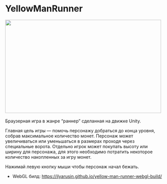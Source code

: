 # YellowManRunner

<div align="left">
  <img src="https://media.giphy.com/media/v1.Y2lkPTc5MGI3NjExdnV5ZHV2a3l1djRtbmR1OGJtdXlranZ2Zms5OGJkc3p1OHd1dzN1YyZlcD12MV9pbnRlcm5hbF9naWZfYnlfaWQmY3Q9Zw/OA9ZaDNeBSTPslv9Cj/giphy.gif" width="500" height="300"/>
</div>
<br>
Браузерная игра в жанре “раннер” сделанная на движке Unity.

Главная цель игры — помочь персонажу добраться до конца уровня, собрав максимальное количество монет. Персонаж может увеличиваться или уменьшаться в размерах проходя через специальные ворота. Отдельно игрок может покупать высоту или ширину для персонажа, для этого необходимо потратить некоторое количество накопленных за игру монет.

Нажимай левую кнопку мыши чтобы персонаж начал бежать.

- WebGL билд: https://ilyarusin.github.io/yellow-man-runner-webgl-build/
